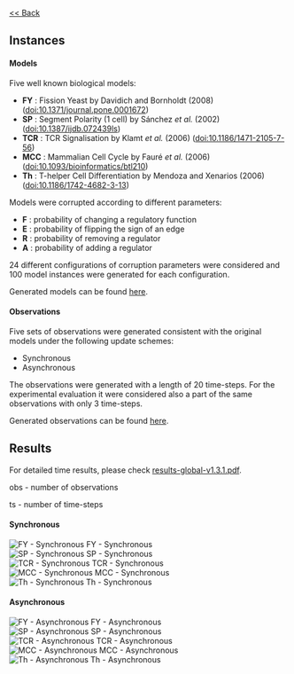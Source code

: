 [<< Back](/ModelRevisionASP)
<!--Here are the results obtained with ModRev v1.2-->
## Instances

#### Models
Five well known biological models:
 - **FY**  : Fission Yeast by Davidich and Bornholdt (2008) ([doi:10.1371/journal.pone.0001672](https://doi.org/10.1371/journal.pone.0001672))
 - **SP**  : Segment Polarity (1 cell) by Sánchez *et al.* (2002) ([doi:10.1387/ijdb.072439ls](https://doi.org/10.1387/ijdb.072439ls))
 - **TCR** : TCR Signalisation by Klamt *et al.* (2006) ([doi:10.1186/1471-2105-7-56](https://doi.org/10.1186/1471-2105-7-56))
 - **MCC** : Mammalian Cell Cycle by Fauré *et al.* (2006) ([doi:10.1093/bioinformatics/btl210](https://doi.org/10.1093/bioinformatics/btl210))
 - **Th**  : T-helper Cell Differentiation by Mendoza and Xenarios (2006) ([doi:10.1186/1742-4682-3-13](https://doi.org/10.1186/1742-4682-3-13))

Models were corrupted according to different parameters:
 - **F** : probability of changing a regulatory function
 - **E** : probability of flipping the sign of an edge
 - **R** : probability of removing a regulator
 - **A** : probability of adding a regulator

24 different configurations of corruption parameters were considered and 100 model instances were generated for each configuration.

Generated models can be found [here](https://filipegouveia.github.io/ModelRevisionASP/inputNetworks.zip).

#### Observations

Five sets of observations were generated consistent with the original models under the following update schemes:
 - Synchronous
 - Asynchronous

The observations were generated with a length of 20 time-steps. For the experimental evaluation it were considered also a part of the same observations with only 3 time-steps.

Generated observations can be found [here](https://filipegouveia.github.io/ModelRevisionASP/observations.zip).


## Results

For detailed time results, please check [results-global-v1.3.1.pdf](/ModelRevisionASP/results-global-v1.3.1.pdf).
<!-- For detailed time results, please check [results-v1.2.pdf](/ModelRevisionASP/results-v1.2.pdf). -->
<!-- A table summary of the time results can be found here -->
<!--For a comparative view, please check [here](compare)-->


obs - number of observations

ts  - number of time-steps

<div class="inner float small-no-side-pad">
    <div class="big-50 small-100 text-center">
        <h4>Synchronous</h4>
        <div class="inner small-no-side-pad small-margin-right">
        <img src="images/FY-s.png" alt="FY - Synchronous"/>
        FY - Synchronous
        </div>
        <div class="inner small-no-side-pad small-margin-right">
        <img src="images/SP-s.png" alt="SP - Synchronous"/>
        SP - Synchronous
        </div>
        <div class="inner small-no-side-pad small-margin-right">
        <img src="images/TCR-s.png" alt="TCR - Synchronous"/>
        TCR - Synchronous
        </div>
        <div class="inner small-no-side-pad small-margin-right">
        <img src="images/MCC-s.png" alt="MCC - Synchronous"/>
        MCC - Synchronous
        </div>
        <div class="inner small-no-side-pad small-margin-right">
        <img src="images/th-s.png" alt="Th - Synchronous"/>
        Th - Synchronous
        </div>
    </div>
    <div class="big-50 small-100 text-center">
        <h4>Asynchronous</h4>
        <div class="inner small-no-side-pad small-margin-right">
        <img src="images/FY-a.png" alt="FY - Asynchronous"/>
        FY - Asynchronous
        </div>
        <div class="inner small-no-side-pad small-margin-right">
        <img src="images/SP-a.png" alt="SP - Asynchronous"/>
        SP - Asynchronous
        </div>
        <div class="inner small-no-side-pad small-margin-right">
        <img src="images/TCR-a.png" alt="TCR - Asynchronous"/>
        TCR - Asynchronous
        </div>
        <div class="inner small-no-side-pad small-margin-right">
        <img src="images/MCC-a.png" alt="MCC - Asynchronous"/>
        MCC - Asynchronous
        </div>
        <div class="inner small-no-side-pad small-margin-right">
        <img src="images/th-a.png" alt="Th - Asynchronous"/>
        Th - Asynchronous
        </div>
    </div>
</div>

<!--
![FY - Synchronous](images/FY-s.png)

<p style="text-align:center;">FY - Synchronous</p>

![FY - Asynchronous](images/FY-a.png)

<p style="text-align:center;">FY - Asynchronous</p>

![SP - Synchronous](images/SP-s.png)

<p style="text-align:center;">SP - Synchronous</p>

![SP - Asynchronous](images/SP-a.png)

<p style="text-align:center;">SP - Asynchronous</p>

![TCR - Synchronous](images/TCR-s.png)

<p style="text-align:center;">TCR - Synchronous</p>

![TCR - Asynchronous](images/TCR-a.png)

<p style="text-align:center;">TCR - Asynchronous</p>

![MCC - Synchronous](images/MCC-s.png)

<p style="text-align:center;">MCC - Synchronous</p>

![MCC - Asynchronous](images/MCC-a.png)

<p style="text-align:center;">MCC - Asynchronous</p>

![Th - Synchronous](images/th-s.png)

<p style="text-align:center;">Th - Synchronous</p>

![FY - Asynchronous](images/th-a.png)

<p style="text-align:center;">Th - Asynchronous</p>
-->
<!--
<div class="inner" style="display:flex">
    <div class="inner" style="width:50%;float:left;text-align:center">
        <h6>Synchronous</h6>
        <div class="inner">
        <img style="max-width:100%" src="images/FY-s.png" alt="FY - Synchronous"/>
        FY
        </div>
    </div>
    <div class="inner" style="width:50%;float:right;text-align:center">
        <h6>Asynchronous</h6>
        <div class="inner">
        <img style="max-width:100%" src="images/FY-a.png" alt="FY - Asynchronous"/>
        FY
        </div>
    </div>
</div>
-->
<!--
<div>
    <div style="width:50%">
        ![FY - Synchronous](images/FY-s.png)
    </div>
    <div style="width:50%">
        ![FY - Asynchronous](images/FY-a.png)
    </div>
</div>
-->
